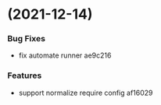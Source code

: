 #  (2021-12-14)


### Bug Fixes

* fix automate runner ae9c216


### Features

* support normalize require config af16029



